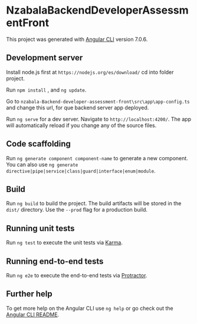 # NzabalaBackendDeveloperAssessmentFront

This project was generated with [Angular CLI](https://github.com/angular/angular-cli) version 7.0.6.

## Development server
Install node.js first at `https://nodejs.org/es/download/`
cd into folder project.

Run `npm install` , and `ng update`.

Go to `nzabala-Backend-developer-assessment-front\src\app\app-config.ts` and change this url, for que backend server app deployed.

Run `ng serve` for a dev server. Navigate to `http://localhost:4200/`. The app will automatically reload if you change any of the source files.

## Code scaffolding

Run `ng generate component component-name` to generate a new component. You can also use `ng generate directive|pipe|service|class|guard|interface|enum|module`.

## Build

Run `ng build` to build the project. The build artifacts will be stored in the `dist/` directory. Use the `--prod` flag for a production build.

## Running unit tests

Run `ng test` to execute the unit tests via [Karma](https://karma-runner.github.io).

## Running end-to-end tests

Run `ng e2e` to execute the end-to-end tests via [Protractor](http://www.protractortest.org/).

## Further help

To get more help on the Angular CLI use `ng help` or go check out the [Angular CLI README](https://github.com/angular/angular-cli/blob/master/README.md).

